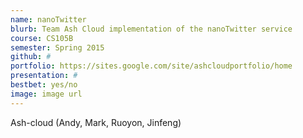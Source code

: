 ```yaml
---
name: nanoTwitter
blurb: Team Ash Cloud implementation of the nanoTwitter service
course: CS105B
semester: Spring 2015
github: #
portfolio: https://sites.google.com/site/ashcloudportfolio/home
presentation: #
bestbet: yes/no
image: image url
---
```

Ash-cloud (Andy, Mark, Ruoyon, Jinfeng)
